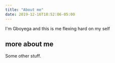 ```yaml
---
title: "About me"
date: 2019-12-16T18:52:06-05:00
---
```


I'm Gboyega and this is me flexing hard on my self

## more about me ##

Some other stuff.